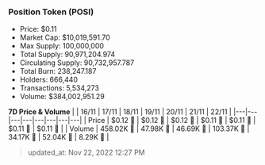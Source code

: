 
  ### Position Token (POSI)
  - Price: $0.11
  - Market Cap: $10,019,591.70
  - Max Supply: 100,000,000
  - Total Supply: 90,971,204.974
  - Circulating Supply: 90,732,957.787
  - Total Burn: 238,247.187
  - Holders: 666,440
  - Transactions: 5,534,273
  - Volume: $384,002,951.29

  **7D Price & Volume**
  | | 16&#x2F;11 | 17&#x2F;11 | 18&#x2F;11 | 19&#x2F;11 | 20&#x2F;11 | 21&#x2F;11 | 22&#x2F;11 |
  |---|---|---|---|---|---|---|---|
  | Price | $0.12 🚀 | $0.12 🔻 | $0.12 🚀 | $0.11 🔻 | $0.11 🔻 | $0.11 🔻 | $0.11 🔻 |
  | Volume | 458.02K 🚀 | 47.98K 🔻 | 46.69K 🔻 | 103.37K 🚀 | 34.17K 🔻 | 52.04K 🚀 | 8.29K 🔻 |

  > updated_at: Nov 22, 2022 12:27 PM
